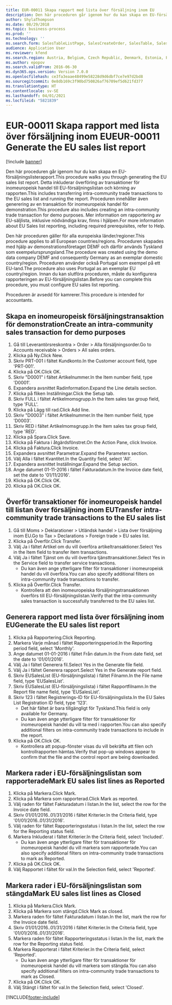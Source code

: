 ```yaml
---
title: EUR-00011 Skapa rapport med lista över försäljning inom EU
description: Den här proceduren går igenom hur du kan skapa en EU-försäljningslisterapport.
author: ShylaThompson
ms.date: 08/29/2018
ms.topic: business-process
ms.prod: ''
ms.technology: ''
ms.search.form: SalesTableListPage, SalesCreateOrder, SalesTable, SalesEditLines,  EUSalesList, EUSalesListSelection, SysQueryForm, SysLookup
audience: Application User
ms.reviewer: kfend
ms.search.region: Austria, Belgium, Czech Republic, Denmark, Estonia, Finland, France, Germany, Hungary, Ireland, Italy, Latvia, Lithuania, Netherlands, Poland, Spain, Sweden, United Kingdom
ms.author: epopov
ms.search.validFrom: 2016-06-30
ms.dyn365.ops.version: Version 7.0.0
ms.openlocfilehash: ce3fa3eaae48499e58228d9d6dbf7ce7e97d2bd8
ms.sourcegitcommit: 0e8db169c3f90bd750826af76709ef5d621fd377
ms.translationtype: HT
ms.contentlocale: sv-SE
ms.lasthandoff: 04/01/2021
ms.locfileid: "5821839"
---
```

# <a name="eur-00011-generate-the-eu-sales-list-report"></a><span data-ttu-id="a4e8a-103">EUR-00011 Skapa rapport med lista över försäljning inom EU</span><span class="sxs-lookup"><span data-stu-id="a4e8a-103">EUR-00011 Generate the EU sales list report</span></span>

[!include [banner](../../includes/banner.md)]

<span data-ttu-id="a4e8a-104">Den här proceduren går igenom hur du kan skapa en EU-försäljningslisterapport.</span><span class="sxs-lookup"><span data-stu-id="a4e8a-104">This procedure walks you through generating the EU sales list report.</span></span> <span data-ttu-id="a4e8a-105">Detta inkluderar överföring av transaktioner för inomeuropeisk handel till EU-försäljningslistan och körning av rapporten.</span><span class="sxs-lookup"><span data-stu-id="a4e8a-105">This includes transferring intra-community trade transactions to the EU sales list and running the report.</span></span> <span data-ttu-id="a4e8a-106">Proceduren innehåller även generering av en transaktion för inomeuropeisk handel för demonstration.</span><span class="sxs-lookup"><span data-stu-id="a4e8a-106">This procedure also includes creating an intra-community trade transaction for demo purposes.</span></span> <span data-ttu-id="a4e8a-107">Mer information om rapportering av EU-säljlista, inklusive nödvändiga krav, finns i hjälpen.</span><span class="sxs-lookup"><span data-stu-id="a4e8a-107">For more information about EU Sales list reporting, including required prerequisites, refer to Help.</span></span>

<span data-ttu-id="a4e8a-108">Den här proceduren gäller för alla europeiska länder/regioner.</span><span class="sxs-lookup"><span data-stu-id="a4e8a-108">This procedure applies to all European countries/regions.</span></span> <span data-ttu-id="a4e8a-109">Proceduren skapades med hjälp av demonstrationsföretaget DEMF och därför används Tyskland som exempelursprungsland.</span><span class="sxs-lookup"><span data-stu-id="a4e8a-109">The procedure was created using the demo data company DEMF and consequently Germany as an exemplar domestic country/region.</span></span> <span data-ttu-id="a4e8a-110">Proceduren använder också Portugal som exempel på ett EU-land.</span><span class="sxs-lookup"><span data-stu-id="a4e8a-110">The procedure also uses Portugal as an exemplar EU country/region.</span></span> <span data-ttu-id="a4e8a-111">Innan du kan slutföra proceduren, måste du konfigurera rapporteringen av EU-försäljningslistan.</span><span class="sxs-lookup"><span data-stu-id="a4e8a-111">Before you can complete this procedure, you must configure EU sales list reporting.</span></span>

<span data-ttu-id="a4e8a-112">Proceduren är avsedd för kamrerer.</span><span class="sxs-lookup"><span data-stu-id="a4e8a-112">This procedure is intended for accountants.</span></span>


## <a name="create-an-intra-community-sales-transaction-for-demo-purposes"></a><span data-ttu-id="a4e8a-113">Skapa en inomeuropeisk försäljningstransaktion för demonstration</span><span class="sxs-lookup"><span data-stu-id="a4e8a-113">Create an intra-community sales transaction for demo purposes</span></span>
1. <span data-ttu-id="a4e8a-114">Gå till Leverantörsreskontra > Order > Alla försäljningsorder.</span><span class="sxs-lookup"><span data-stu-id="a4e8a-114">Go to Accounts receivable > Orders > All sales orders.</span></span>
2. <span data-ttu-id="a4e8a-115">Klicka på Ny.</span><span class="sxs-lookup"><span data-stu-id="a4e8a-115">Click New.</span></span>
3. <span data-ttu-id="a4e8a-116">Skriv PRT-001 i fältet Kundkonto.</span><span class="sxs-lookup"><span data-stu-id="a4e8a-116">In the Customer account field, type 'PRT-001'.</span></span>
4. <span data-ttu-id="a4e8a-117">Klicka på OK.</span><span class="sxs-lookup"><span data-stu-id="a4e8a-117">Click OK.</span></span>
5. <span data-ttu-id="a4e8a-118">Skriv "D0001" i fältet Artikelnummer.</span><span class="sxs-lookup"><span data-stu-id="a4e8a-118">In the Item number field, type 'D0001'.</span></span>
6. <span data-ttu-id="a4e8a-119">Expandera avsnittet Radinformation.</span><span class="sxs-lookup"><span data-stu-id="a4e8a-119">Expand the Line details section.</span></span>
7. <span data-ttu-id="a4e8a-120">Klicka på fliken Inställningar.</span><span class="sxs-lookup"><span data-stu-id="a4e8a-120">Click the Setup tab.</span></span>
8. <span data-ttu-id="a4e8a-121">Skriv FULL i fältet Artikelmomsgrupp.</span><span class="sxs-lookup"><span data-stu-id="a4e8a-121">In the Item sales tax group field, type 'FULL'.</span></span>
9. <span data-ttu-id="a4e8a-122">Klicka på Lägg till rad.</span><span class="sxs-lookup"><span data-stu-id="a4e8a-122">Click Add line.</span></span>
10. <span data-ttu-id="a4e8a-123">Skriv "D0003" i fältet Artikelnummer.</span><span class="sxs-lookup"><span data-stu-id="a4e8a-123">In the Item number field, type 'D0003'.</span></span>
11. <span data-ttu-id="a4e8a-124">Skriv RED i fältet Artikelmomsgrupp.</span><span class="sxs-lookup"><span data-stu-id="a4e8a-124">In the Item sales tax group field, type 'RED'.</span></span>
12. <span data-ttu-id="a4e8a-125">Klicka på Spara.</span><span class="sxs-lookup"><span data-stu-id="a4e8a-125">Click Save.</span></span>
13. <span data-ttu-id="a4e8a-126">Klicka på Faktura i åtgärdsfönstret.</span><span class="sxs-lookup"><span data-stu-id="a4e8a-126">On the Action Pane, click Invoice.</span></span>
14. <span data-ttu-id="a4e8a-127">Klicka på Faktura.</span><span class="sxs-lookup"><span data-stu-id="a4e8a-127">Click Invoice.</span></span>
15. <span data-ttu-id="a4e8a-128">Expandera avsnittet Parametrar.</span><span class="sxs-lookup"><span data-stu-id="a4e8a-128">Expand the Parameters section.</span></span>
16. <span data-ttu-id="a4e8a-129">Välj Alla i fältet Kvantitet.</span><span class="sxs-lookup"><span data-stu-id="a4e8a-129">In the Quantity field, select 'All'.</span></span>
17. <span data-ttu-id="a4e8a-130">Expandera avsnittet Inställningar.</span><span class="sxs-lookup"><span data-stu-id="a4e8a-130">Expand the Setup section.</span></span>
18. <span data-ttu-id="a4e8a-131">Ange datumet 01-11-2016 i fältet Fakturadatum.</span><span class="sxs-lookup"><span data-stu-id="a4e8a-131">In the Invoice date field, set the date to '01/11/2016'.</span></span>
19. <span data-ttu-id="a4e8a-132">Klicka på OK.</span><span class="sxs-lookup"><span data-stu-id="a4e8a-132">Click OK.</span></span>
20. <span data-ttu-id="a4e8a-133">Klicka på OK.</span><span class="sxs-lookup"><span data-stu-id="a4e8a-133">Click OK.</span></span>

## <a name="transfer-intra-community-trade-transactions-to-the-eu-sales-list"></a><span data-ttu-id="a4e8a-134">Överför transaktioner för inomeuropeisk handel till listan över försäljning inom EU</span><span class="sxs-lookup"><span data-stu-id="a4e8a-134">Transfer intra-community trade transactions to the EU sales list</span></span>
1. <span data-ttu-id="a4e8a-135">Gå till Moms > Deklarationer > Utländsk handel > Lista över försäljning inom EU.</span><span class="sxs-lookup"><span data-stu-id="a4e8a-135">Go to Tax > Declarations > Foreign trade > EU sales list.</span></span>
2. <span data-ttu-id="a4e8a-136">Klicka på Överför.</span><span class="sxs-lookup"><span data-stu-id="a4e8a-136">Click Transfer.</span></span>
3. <span data-ttu-id="a4e8a-137">Välj Ja i fältet Artikel om du vill överföra artikeltransaktioner.</span><span class="sxs-lookup"><span data-stu-id="a4e8a-137">Select Yes in the Item field to transfer item transactions.</span></span>
4. <span data-ttu-id="a4e8a-138">Välj Ja i fältet Tjänst om du vill överföra tjänsttransaktioner.</span><span class="sxs-lookup"><span data-stu-id="a4e8a-138">Select Yes in the Service field to transfer service transactions.</span></span>
    * <span data-ttu-id="a4e8a-139">Du kan även ange ytterligare filter för transaktioner i inomeuropeisk handel du vill överföra.</span><span class="sxs-lookup"><span data-stu-id="a4e8a-139">You can also specify additional filters on intra-community trade transactions to transfer.</span></span>  
5. <span data-ttu-id="a4e8a-140">Klicka på Överför.</span><span class="sxs-lookup"><span data-stu-id="a4e8a-140">Click Transfer.</span></span>
    * <span data-ttu-id="a4e8a-141">Kontrollera att den inomeuropeiska försäljningstransaktionen överförs till EU-försäljningslistan.</span><span class="sxs-lookup"><span data-stu-id="a4e8a-141">Verify that the intra-community sales transaction is successfully transferred to the EU sales list.</span></span>  

## <a name="generate-the-eu-sales-list-report"></a><span data-ttu-id="a4e8a-142">Generera rapport med lista över försäljning inom EU</span><span class="sxs-lookup"><span data-stu-id="a4e8a-142">Generate the EU sales list report</span></span>
1. <span data-ttu-id="a4e8a-143">Klicka på Rapportering.</span><span class="sxs-lookup"><span data-stu-id="a4e8a-143">Click Reporting.</span></span>
2. <span data-ttu-id="a4e8a-144">Markera Varje månad i fältet Rapporteringsperiod.</span><span class="sxs-lookup"><span data-stu-id="a4e8a-144">In the Reporting period field, select 'Monthly'.</span></span>
3. <span data-ttu-id="a4e8a-145">Ange datumet 01-01-2016 i fältet Från datum.</span><span class="sxs-lookup"><span data-stu-id="a4e8a-145">In the From date field, set the date to '01/01/2016'.</span></span>
4. <span data-ttu-id="a4e8a-146">Välj Ja i fältet Generera fil.</span><span class="sxs-lookup"><span data-stu-id="a4e8a-146">Select Yes in the Generate file field.</span></span>
5. <span data-ttu-id="a4e8a-147">Välj Ja i fältet Generera rapport.</span><span class="sxs-lookup"><span data-stu-id="a4e8a-147">Select Yes in the Generate report field.</span></span>
6. <span data-ttu-id="a4e8a-148">Skriv EUSalesList (EU-försäljningslista) i fältet Filnamn.</span><span class="sxs-lookup"><span data-stu-id="a4e8a-148">In the File name field, type 'EUSalesList'.</span></span>
7. <span data-ttu-id="a4e8a-149">Skriv EUSalesList (EU-försäljningslista) i fältet Rapportfilnamn.</span><span class="sxs-lookup"><span data-stu-id="a4e8a-149">In the Report file name field, type 'EUSalesList'.</span></span>
8. <span data-ttu-id="a4e8a-150">Skriv 123 i fältet Registrerings-ID för EU-försäljningslista.</span><span class="sxs-lookup"><span data-stu-id="a4e8a-150">In the EU Sales List Registration ID field, type '123'.</span></span>
    * <span data-ttu-id="a4e8a-151">Det här fältet är bara tillgängligt för Tyskland.</span><span class="sxs-lookup"><span data-stu-id="a4e8a-151">This field is only available for Germany.</span></span>  
    * <span data-ttu-id="a4e8a-152">Du kan även ange ytterligare filter för transaktioner för inomeuropeisk handel du vill ta med i rapporten.</span><span class="sxs-lookup"><span data-stu-id="a4e8a-152">You can also specify additional filters on intra-community trade transactions to include in the report.</span></span>  
9. <span data-ttu-id="a4e8a-153">Klicka på OK.</span><span class="sxs-lookup"><span data-stu-id="a4e8a-153">Click OK.</span></span>
    * <span data-ttu-id="a4e8a-154">Kontrollera att popup-fönster visas du vill bekräfta att filen och kontrollrapporten hämtas.</span><span class="sxs-lookup"><span data-stu-id="a4e8a-154">Verify that pop-up windows appear to confirm that the file and the control report are being downloaded.</span></span>  

## <a name="mark-eu-sales-list-lines-as-reported"></a><span data-ttu-id="a4e8a-155">Markera rader i EU-försäljningslistan som rapporterade</span><span class="sxs-lookup"><span data-stu-id="a4e8a-155">Mark EU sales list lines as Reported</span></span>
1. <span data-ttu-id="a4e8a-156">Klicka på Markera.</span><span class="sxs-lookup"><span data-stu-id="a4e8a-156">Click Mark.</span></span>
2. <span data-ttu-id="a4e8a-157">Klicka på Markera som rapporterad.</span><span class="sxs-lookup"><span data-stu-id="a4e8a-157">Click Mark as reported.</span></span>
3. <span data-ttu-id="a4e8a-158">Välj raden för fältet Fakturadatum i listan.</span><span class="sxs-lookup"><span data-stu-id="a4e8a-158">In the list, select the row for the Invoice date field.</span></span>
4. <span data-ttu-id="a4e8a-159">Skriv 01/01/2016..01/31/2016 i fältet Kriterier.</span><span class="sxs-lookup"><span data-stu-id="a4e8a-159">In the Criteria field, type '01/01/2016..01/31/2016'.</span></span>
5. <span data-ttu-id="a4e8a-160">Välj raden för fältet Rapporteringsstatus i listan.</span><span class="sxs-lookup"><span data-stu-id="a4e8a-160">In the list, select the row for the Reporting status field.</span></span>
6. <span data-ttu-id="a4e8a-161">Markera Inkluderat i fältet Kriterier.</span><span class="sxs-lookup"><span data-stu-id="a4e8a-161">In the Criteria field, select 'Included'.</span></span>
    * <span data-ttu-id="a4e8a-162">Du kan även ange ytterligare filter för transaktioner för inomeuropeisk handel du vill markera som rapporterade.</span><span class="sxs-lookup"><span data-stu-id="a4e8a-162">You can also specify additional filters on intra-community trade transactions to mark as Reported.</span></span>  
7. <span data-ttu-id="a4e8a-163">Klicka på OK.</span><span class="sxs-lookup"><span data-stu-id="a4e8a-163">Click OK.</span></span>
8. <span data-ttu-id="a4e8a-164">Välj Rapportet i fältet för val.</span><span class="sxs-lookup"><span data-stu-id="a4e8a-164">In the Selection field, select 'Reported'.</span></span>

## <a name="mark-eu-sales-list-lines-as-closed"></a><span data-ttu-id="a4e8a-165">Markera rader i EU-försäljningslistan som stängda</span><span class="sxs-lookup"><span data-stu-id="a4e8a-165">Mark EU sales list lines as Closed</span></span>
1. <span data-ttu-id="a4e8a-166">Klicka på Markera.</span><span class="sxs-lookup"><span data-stu-id="a4e8a-166">Click Mark.</span></span>
2. <span data-ttu-id="a4e8a-167">Klicka på Markera som stängd.</span><span class="sxs-lookup"><span data-stu-id="a4e8a-167">Click Mark as closed.</span></span>
3. <span data-ttu-id="a4e8a-168">Markera raden för fältet Fakturadatum i listan.</span><span class="sxs-lookup"><span data-stu-id="a4e8a-168">In the list, mark the row for the Invoice date field.</span></span>
4. <span data-ttu-id="a4e8a-169">Skriv 01/01/2016..01/31/2016 i fältet Kriterier.</span><span class="sxs-lookup"><span data-stu-id="a4e8a-169">In the Criteria field, type '01/01/2016..01/31/2016'.</span></span>
5. <span data-ttu-id="a4e8a-170">Markera raden för fältet Rapporteringsstatus i listan.</span><span class="sxs-lookup"><span data-stu-id="a4e8a-170">In the list, mark the row for the Reporting status field.</span></span>
6. <span data-ttu-id="a4e8a-171">Markera Rapporterat i fältet Kriterier.</span><span class="sxs-lookup"><span data-stu-id="a4e8a-171">In the Criteria field, select 'Reported'.</span></span>
    * <span data-ttu-id="a4e8a-172">Du kan även ange ytterligare filter för transaktioner för inomeuropeisk handel du vill markera som stängda.</span><span class="sxs-lookup"><span data-stu-id="a4e8a-172">You can also specify additional filters on intra-community trade transactions to mark as Closed.</span></span>  
7. <span data-ttu-id="a4e8a-173">Klicka på OK.</span><span class="sxs-lookup"><span data-stu-id="a4e8a-173">Click OK.</span></span>
8. <span data-ttu-id="a4e8a-174">Välj Stängt i fältet för val.</span><span class="sxs-lookup"><span data-stu-id="a4e8a-174">In the Selection field, select 'Closed'.</span></span>



[!INCLUDE[footer-include](../../../includes/footer-banner.md)]